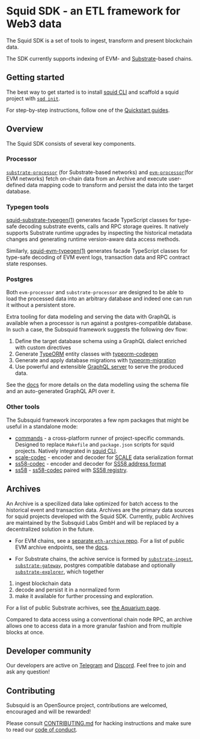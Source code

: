 # Squid SDK - an ETL framework for Web3 data

The Squid SDK is a set of tools to ingest, transform and present blockchain data.

The SDK currently supports indexing of EVM- and [Substrate](https://substrate.io)-based chains.

## Getting started

The best way to get started is to install [squid CLI](https://github.com/subsquid/squid-cli) and scaffold a squid project with [`sqd init`](https://docs.subsquid.io/squid-cli/init/). 

For step-by-step instructions, follow one of the [Quickstart guides](https://docs.subsquid.io/quickstart/).

## Overview

The Squid SDK consists of several key components.

### Processor

[`substrate-processor`](substrate/substrate-processor) (for Substrate-based networks) and [`evm-processor`](https://github.com/subsquid/evm-processor)(for EVM networks) fetch on-chain data from an Archive and execute user-defined data mapping code to transform and persist the data into the target database.

### Typegen tools

[squid-substrate-typegen(1)](substrate/substrate-typegen) generates facade TypeScript classes
for type-safe decoding substrate events, calls and RPC storage queires. It natively supports Substrate runtime upgrades by inspecting the historical metadata changes and generating runtime version-aware data access methods. 

Similarly, [squid-evm-typegen(1)](evm/evm-typegen) generates facade TypeScript classes for type-safe decoding of EVM event logs, transaction data and RPC contract state responses.  

### Postgres

Both `evm-processor` and `substrate-processor` are designed to be able to load the processed data into an arbitrary database and indeed one can run it without a persistent store. 

Extra tooling for data modeling and serving the data with GraphQL is available when a processor is run against a postgres-compatible database. In such a case, the Subsquid framework suggests the following dev flow:

1. Define the target database schema using a GraphQL dialect enriched with custom directives
2. Generate [TypeORM](https://typeorm.io) entity classes with [typeorm-codegen](typeorm/typeorm-codegen)
3. Generate and apply database migrations with [typeorm-migration](typeorm/typeorm-migration)
4. Use powerful and extensible [GraphQL server](graphql/graphql-server) to serve the produced data.

See the [docs](https://docs.subsquid.io) for more details on the data modelling using the schema file and an auto-generated GraphQL API over it.

### Other tools

The Subsquid framework incorporates a few npm packages that might be useful in a standalone mode:

* [commands](util/commands) - a cross-platform runner of project-specific commands. Designed to replace `Makefile` and `package.json` scripts for squid projects. Natively integrated in [squid CLI](https://github.com/subsquid/squid-cli).
* [scale-codec](substrate/scale-codec) - encoder and decoder for [SCALE](https://docs.substrate.io/reference/scale-codec/) data serialization format
* [ss58-codec](substrate/ss58-codec) - encoder and decoder for [SS58 address format](https://docs.substrate.io/v3/advanced/ss58/)
* [ss58](substrate/ss58) - [ss58-codec](substrate/ss58-codec) paired with [SS58 registry](https://github.com/paritytech/ss58-registry).

## Archives

An Archive is a specilized data lake optimized for batch access to the historical event and transaction data. Archives are the primary data sources for squid projects developed with the Squid SDK. Currently, public Archives are maintained by the Subsquid Labs GmbH and will be replaced by a decentralized solution in the future.

- For EVM chains, see a [separate `eth-archive` repo](https://github.com/subsquid/eth-archive). For a list of public EVM archive endpoints, see the 
[docs](https://docs.subsquid.io/develop-a-squid/evm-processor/configuration/).

- For Substrate chains, the achive service is formed by [`substrate-ingest`](substrate/substrate-ingest),
[`substrate-gateway`](https://github.com/subsquid/substrate-gateway), postgres compatible database
and optionally [`substrate-explorer`](substrate/substrate-explorer), which together

1. ingest blockchain data
2. decode and persist it in a normalized form
3. make it available for further processing and exploration.

For a list of public Substrate acrhives, see [the Aquarium page](https://app.subsquid.io/archives).

Compared to data access using a conventional chain node RPC, an archive allows one to access data in a more granular fashion and from multiple blocks at once. 

## Developer community

Our developers are active on [Telegram](https://t.me/HydraDevs) and [Discord](https://discord.gg/subsquid). Feel free to join and ask any question!

## Contributing

Subsquid is an OpenSource project, contributions are welcomed, encouraged and will be rewarded!

Please consult [CONTRIBUTING.md](CONTRIBUTING.md) for hacking instructions
and make sure to read our [code of conduct](CODE_OF_CONDUCT.md).
